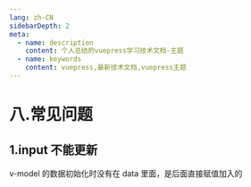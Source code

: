 ```yaml
---
lang: zh-CN
sidebarDepth: 2
meta:
  - name: description
    content: 个人总结的vuepress学习技术文档-主题
  - name: keywords
    content: vuepress,最新技术文档,vuepress主题
---
```


# 八.常见问题
## 1.input 不能更新

v-model 的数据初始化时没有在 data 里面，是后面直接赋值加入的
